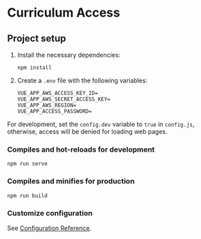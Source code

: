 # Curriculum Access

## Project setup

1. Install the necessary dependencies:
    ```
    npm install
    ```

2. Create a `.env` file with the following variables:
    ```
    VUE_APP_AWS_ACCESS_KEY_ID=
    VUE_APP_AWS_SECRET_ACCESS_KEY=
    VUE_APP_AWS_REGION=
    VUE_APP_ACCESS_PASSWORD=
    ```

For development, set the `config.dev` variable to `true` in `config.js`, otherwise, access will be denied for loading web pages.

### Compiles and hot-reloads for development
```
npm run serve
```

### Compiles and minifies for production

```
npm run build
```

### Customize configuration

See [Configuration Reference](https://cli.vuejs.org/config/).
